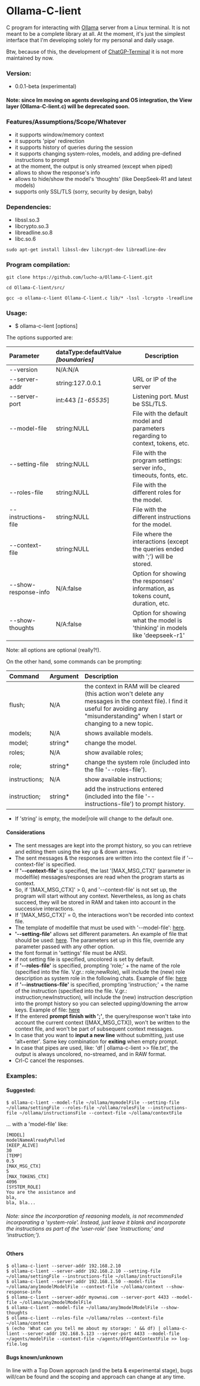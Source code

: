 # Ollama-C-lient

C program for interacting with [Ollama](https://github.com/ollama/ollama) server from a Linux terminal. It is not meant to be a complete library at all. At the moment, it's just the simplest interface that I'm developing solely for my personal and daily usage.

Btw, because of this, the development of [ChatGP-Terminal](https://github.com/Lucho-A/ChatGP-Terminal) it is not more maintained by now.

### Version:

- 0.0.1-beta (experimental)

#### Note: since Im moving on agents developing and OS integration, the View layer (Ollama-C-lient.c) will be deprecated soon.

### Features/Assumptions/Scope/Whatever

- it supports window/memory context
- it supports 'pipe' redirection
- it supports history of queries during the session
- it supports changing system-roles, models, and adding pre-defined instructions to prompt
- at the moment, the output is only streamed (except when piped)
- allows to show the response's info
- allows to hide/show the model's 'thoughts' (like DeepSeek-R1 and latest models)
- supports only SSL/TLS (sorry, security by design, baby)

### Dependencies:

- libssl.so.3
- libcrypto.so.3
- libreadline.so.8
- libc.so.6

```
sudo apt-get install libssl-dev libcrypt-dev libreadline-dev
```
### Program compilation:

```
git clone https://github.com/lucho-a/Ollama-C-lient.git
```
```
cd Ollama-C-lient/src/
```
```
gcc -o ollama-c-lient Ollama-C-lient.c lib/* -lssl -lcrypto -lreadline
```

### Usage:

- $ ollama-c-lient [options]

The options supported are:

| Parameter | dataType:defaultValue _[boundaries]_ | Description
|:--------- | :----------------------------------- | -----------
|--version | N/A:N/A |
|--server-addr | string:127.0.0.1 | URL or IP of the server
|--server-port | int:443 _[1-65535_] | Listening port. Must be SSL/TLS.
|--model-file | string:NULL | File with the default model and parameters regarding to context, tokens, etc.
|--setting-file | string:NULL | File with the program settings: server info., timeouts, fonts, etc.
|--roles-file | string:NULL | File with the different roles for the model.
|--instructions-file | string:NULL | File with the different instructions for the model.
|--context-file | string:NULL | File where the interactions (except the queries ended with ';') will be stored.
|--show-response-info | N/A:false | Option for showing the responses' information, as tokens count, duration, etc.
|--show-thoughts | N/A:false | Option for showing what the model is 'thinking' in models like 'deepseek-r1'

Note: all options are optional (really?!).

On the other hand, some commands can be prompting:

| Command | Argument | Description |
|:------- |:---------|:----------- |
| flush;   | N/A     | the context in RAM will be cleared (this action won't delete any messages in the context file). I find it useful for avoiding any "misunderstanding" when I start or changing to a new topic.
| models;  | N/A     | shows available models.
| model;   | string* | change the model.
| roles;   | N/A     | show available roles;
| role;    | string* | change the system role (included into the file '--roles-file').
| instructions;   | N/A     | show available instructions;
| instruction;    | string* | add the instructions entered (included into the file '--instructions-file') to prompt history.

* If 'string' is empty, the model|role will change to the default one.

#### Considerations

- The sent messages are kept into the prompt history, so you can retrieve and editing them using the key up & down arrows.
- The sent messages & the responses are written into the context file if '--context-file' is specified.
- If **'--context-file'** is specified, the last '[MAX_MSG_CTX]' (parameter in modelfile) messages/responses are read when the program starts as context.
- So, if '[MAX_MSG_CTX]' > 0, and '--context-file' is not set up, the program will start without any context. Nevertheless, as long as chats succeed, they will be stored in RAM and taken into account in the successive interactions.
- If '[MAX_MSG_CTX]' = 0, the interactions won't be recorded into context file.
- The template of modelfile that must be used with '--model-file': [here](https://github.com/Lucho-A/Ollama-C-lient/tree/master/files-templates).
- **'--setting-file'** allows set different parameters. An example of file that should be used: [here](https://github.com/Lucho-A/Ollama-C-lient/tree/master/files-templates). The parameters set up in this file, override any parameter passed with any other option.
- the font format in 'settings' file must be ANSI.
- if not setting file is specified, uncolored is set by default.
- if **'--roles-file'** is specified, prompting 'role;' + the name of the role (specified into the file. V.gr.: role;newRole), will include the (new) role description as system role in the following chats. Example of file: [here](https://github.com/Lucho-A/Ollama-C-lient/tree/master/files-templates)
- if **'--instructions-file'** is specified, prompting 'instruction;' + the name of the instruction (specified into the file. V.gr.: instruction;newInstruction), will include the (new) instruction description into the prompt history so you can selected upping/downing the arrow keys. Example of file: [here](https://github.com/Lucho-A/Ollama-C-lient/tree/master/files-templates)
- If the entered **prompt finish with ';'**, the query/response won't take into account the current context ([MAX_MSG_CTX]), won't be written to the context file, and won't be part of subsequent context messages.
- In case that you want to **input a new line** without submitting, just use 'alt+enter'. Same key combination for **exiting** when empty prompt.
- In case that pipes are used, like: 'df | ollama-c-lient >> file.txt', the output is always uncolored, no-streamed, and in RAW format.
- Crl-C cancel the responses.

### Examples:

#### Suggested:

```
$ ollama-c-lient --model-file ~/ollama/mymodelFile --setting-file ~/ollama/settingFile --roles-file ~/ollama/rolesFile --instructions-file ~/ollama/instructionsFile --context-file ~/ollama/contextFile
```

... with a 'model-file' like:

```
[MODEL]
modelNameAlreadyPulled
[KEEP_ALIVE]
30
[TEMP]
0.5
[MAX_MSG_CTX]
5
[MAX_TOKENS_CTX]
4096
[SYSTEM_ROLE]
You are the assistance and
bla,
bla, bla...
```
###### Note: since the incorporation of reasoning models, is not recommended incorporating a 'system-role'. Instead, just leave it blank and incorporate the instructions as part of the 'user-role' (see 'instructions;' and 'instruction;').

#### Others

```
$ ollama-c-lient --server-addr 192.168.2.10
$ ollama-c-lient --server-addr 192.168.2.10 --setting-file ~/ollama/settingFile --instructions-file ~/ollama/instructionsFile
$ ollama-c-lient --server-addr 192.168.1.50 --model-file ~/ollama/any1modelModelFile --context-file ~/ollama/context --show-response-info
$ ollama-c-lient --server-addr myownai.com --server-port 4433 --model-file ~/ollama/any2modelModelFile
$ ollama-c-lient --model-file ~/ollama/any3modelModelFile --show-thoughts
$ ollama-c-lient --roles-file ~/ollama/roles --context-file ~/ollama/context
$ (echo 'What can you tell me about my storage: ' && df) | ollama-c-lient --server-addr 192.168.5.123 --server-port 4433 --model-file ~/agents/modelFile --context-file ~/agents/dfAgentContextFile >> log-file.log
```

#### Bugs known/unknown

In line with a Top Down approach (and the beta & experimental stage), bugs will/can be found and the scoping and approach can change at any time.

